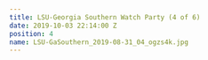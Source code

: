 ```yaml
---
title: LSU-Georgia Southern Watch Party (4 of 6)
date: 2019-10-03 22:14:00 Z
position: 4
name: LSU-GaSouthern_2019-08-31_04_ogzs4k.jpg
---
```


